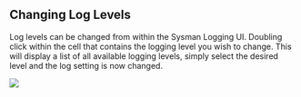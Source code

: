 ## Changing Log Levels

Log levels can be changed from within the Sysman Logging UI. Doubling click within the cell that contains the logging level you wish to change. This will display a list of all available logging levels, simply select the desired level and the log setting is now changed.


<img src="images/16_5-01.png"/>

